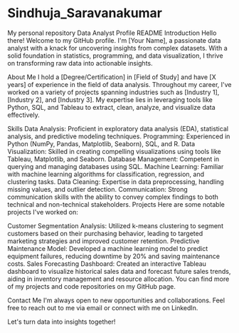 # Sindhuja_Saravanakumar
My personal repository
Data Analyst Profile README
Introduction
Hello there! Welcome to my GitHub profile. I'm [Your Name], a passionate data analyst with a knack for uncovering insights from complex datasets. With a solid foundation in statistics, programming, and data visualization, I thrive on transforming raw data into actionable insights.

About Me
I hold a [Degree/Certification] in [Field of Study] and have [X years] of experience in the field of data analysis. Throughout my career, I've worked on a variety of projects spanning industries such as [Industry 1], [Industry 2], and [Industry 3]. My expertise lies in leveraging tools like Python, SQL, and Tableau to extract, clean, analyze, and visualize data effectively.

Skills
Data Analysis: Proficient in exploratory data analysis (EDA), statistical analysis, and predictive modeling techniques.
Programming: Experienced in Python (NumPy, Pandas, Matplotlib, Seaborn), SQL, and R.
Data Visualization: Skilled in creating compelling visualizations using tools like Tableau, Matplotlib, and Seaborn.
Database Management: Competent in querying and managing databases using SQL.
Machine Learning: Familiar with machine learning algorithms for classification, regression, and clustering tasks.
Data Cleaning: Expertise in data preprocessing, handling missing values, and outlier detection.
Communication: Strong communication skills with the ability to convey complex findings to both technical and non-technical stakeholders.
Projects
Here are some notable projects I've worked on:

Customer Segmentation Analysis: Utilized k-means clustering to segment customers based on their purchasing behavior, leading to targeted marketing strategies and improved customer retention.
Predictive Maintenance Model: Developed a machine learning model to predict equipment failures, reducing downtime by 20% and saving maintenance costs.
Sales Forecasting Dashboard: Created an interactive Tableau dashboard to visualize historical sales data and forecast future sales trends, aiding in inventory management and resource allocation.
You can find more of my projects and code repositories on my GitHub page.

Contact Me
I'm always open to new opportunities and collaborations. Feel free to reach out to me via email or connect with me on LinkedIn.

Let's turn data into insights together!
